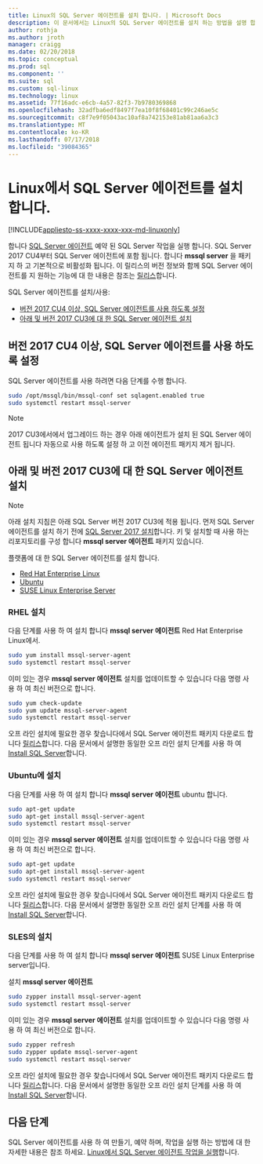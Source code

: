 ```yaml
---
title: Linux의 SQL Server 에이전트를 설치 합니다. | Microsoft Docs
description: 이 문서에서는 Linux의 SQL Server 에이전트를 설치 하는 방법을 설명 합니다.
author: rothja
ms.author: jroth
manager: craigg
ms.date: 02/20/2018
ms.topic: conceptual
ms.prod: sql
ms.component: ''
ms.suite: sql
ms.custom: sql-linux
ms.technology: linux
ms.assetid: 77f16adc-e6cb-4a57-82f3-7b9780369868
ms.openlocfilehash: 32adfba6edf8497f7ea10f8f68401c99c246ae5c
ms.sourcegitcommit: c8f7e9f05043ac10af8a742153e81ab81aa6a3c3
ms.translationtype: MT
ms.contentlocale: ko-KR
ms.lasthandoff: 07/17/2018
ms.locfileid: "39084365"
---
```

# <a name="install-sql-server-agent-on-linux"></a>Linux에서 SQL Server 에이전트를 설치 합니다.

[!INCLUDE[appliesto-ss-xxxx-xxxx-xxx-md-linuxonly](../includes/appliesto-ss-xxxx-xxxx-xxx-md-linuxonly.md)]

 합니다 [SQL Server 에이전트](https://docs.microsoft.com/sql/ssms/agent/sql-server-agent) 예약 된 SQL Server 작업을 실행 합니다. SQL Server 2017 CU4부터 SQL Server 에이전트에 포함 됩니다. 합니다 **mssql server** 을 패키지 하 고 기본적으로 비활성화 됩니다. 이 릴리스의 버전 정보와 함께 SQL Server 에이전트를 지 원하는 기능에 대 한 내용은 참조는 [릴리스](sql-server-linux-release-notes.md)합니다.

 SQL Server 에이전트를 설치/사용:
- [버전 2017 CU4 이상, SQL Server 에이전트를 사용 하도록 설정](#EnableAgentAfterCU4)
- [아래 및 버전 2017 CU3에 대 한 SQL Server 에이전트 설치](#InstallAgentBelowCU4)


## <a name="EnableAgentAfterCU4">버전 2017 CU4 이상, SQL Server 에이전트를 사용 하도록 설정</a>

 SQL Server 에이전트를 사용 하려면 다음 단계를 수행 합니다.

```bash
sudo /opt/mssql/bin/mssql-conf set sqlagent.enabled true 
sudo systemctl restart mssql-server
```

> [!NOTE]
> 2017 CU3에서에서 업그레이드 하는 경우 아래 에이전트가 설치 된 SQL Server 에이전트 됩니다 자동으로 사용 하도록 설정 하 고 이전 에이전트 패키지 제거 됩니다.  

## <a name="InstallAgentBelowCU4">아래 및 버전 2017 CU3에 대 한 SQL Server 에이전트 설치</a>

> [!NOTE]
> 아래 설치 지침은 아래 SQL Server 버전 2017 CU3에 적용 됩니다. 먼저 SQL Server 에이전트를 설치 하기 전에 [SQL Server 2017 설치](sql-server-linux-setup.md#platforms)합니다. 키 및 설치할 때 사용 하는 리포지토리를 구성 합니다 **mssql server 에이전트** 패키지 있습니다.

플랫폼에 대 한 SQL Server 에이전트를 설치 합니다.
- [Red Hat Enterprise Linux](#RHEL)
- [Ubuntu](#ubuntu)
- [SUSE Linux Enterprise Server](#SLES)

### <a name="RHEL">RHEL 설치</a>

다음 단계를 사용 하 여 설치 합니다 **mssql server 에이전트** Red Hat Enterprise Linux에서. 

```bash
sudo yum install mssql-server-agent
sudo systemctl restart mssql-server
```

이미 있는 경우 **mssql server 에이전트** 설치를 업데이트할 수 있습니다 다음 명령 사용 하 여 최신 버전으로 합니다.

```bash
sudo yum check-update
sudo yum update mssql-server-agent
sudo systemctl restart mssql-server
```

오프 라인 설치에 필요한 경우 찾습니다에서 SQL Server 에이전트 패키지 다운로드 합니다 [릴리스](sql-server-linux-release-notes.md)합니다. 다음 문서에서 설명한 동일한 오프 라인 설치 단계를 사용 하 여 [Install SQL Server](sql-server-linux-setup.md#offline)합니다.

### <a name="ubuntu">Ubuntu에 설치</a>

다음 단계를 사용 하 여 설치 합니다 **mssql server 에이전트** ubuntu 합니다. 

```bash
sudo apt-get update 
sudo apt-get install mssql-server-agent
sudo systemctl restart mssql-server
```

이미 있는 경우 **mssql server 에이전트** 설치를 업데이트할 수 있습니다 다음 명령 사용 하 여 최신 버전으로 합니다.

```bash
sudo apt-get update 
sudo apt-get install mssql-server-agent
sudo systemctl restart mssql-server
```

오프 라인 설치에 필요한 경우 찾습니다에서 SQL Server 에이전트 패키지 다운로드 합니다 [릴리스](sql-server-linux-release-notes.md)합니다. 다음 문서에서 설명한 동일한 오프 라인 설치 단계를 사용 하 여 [Install SQL Server](sql-server-linux-setup.md#offline)합니다.

### <a name="SLES">SLES의 설치</a>

다음 단계를 사용 하 여 설치 합니다 **mssql server 에이전트** SUSE Linux Enterprise server입니다. 

설치 **mssql server 에이전트** 

```bash
sudo zypper install mssql-server-agent
sudo systemctl restart mssql-server
```

이미 있는 경우 **mssql server 에이전트** 설치를 업데이트할 수 있습니다 다음 명령 사용 하 여 최신 버전으로 합니다.

```bash
sudo zypper refresh
sudo zypper update mssql-server-agent
sudo systemctl restart mssql-server
```

오프 라인 설치에 필요한 경우 찾습니다에서 SQL Server 에이전트 패키지 다운로드 합니다 [릴리스](sql-server-linux-release-notes.md)합니다. 다음 문서에서 설명한 동일한 오프 라인 설치 단계를 사용 하 여 [Install SQL Server](sql-server-linux-setup.md#offline)합니다.

## <a name="next-steps"></a>다음 단계
SQL Server 에이전트를 사용 하 여 만들기, 예약 하며, 작업을 실행 하는 방법에 대 한 자세한 내용은 참조 하세요. [Linux에서 SQL Server 에이전트 작업을 실행](sql-server-linux-run-sql-server-agent-job.md)합니다.
